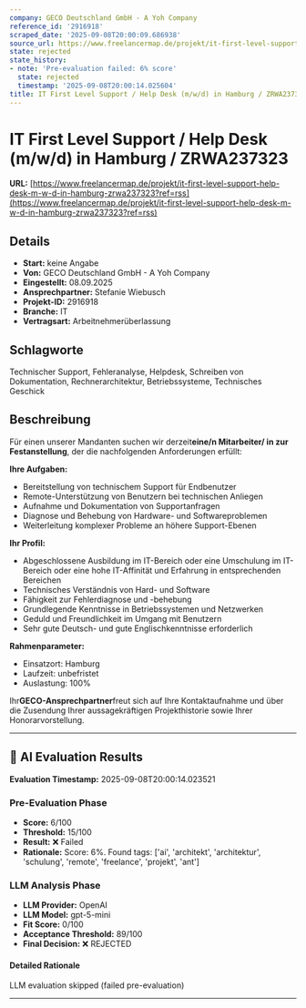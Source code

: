 ```yaml
---
company: GECO Deutschland GmbH - A Yoh Company
reference_id: '2916918'
scraped_date: '2025-09-08T20:00:09.686938'
source_url: https://www.freelancermap.de/projekt/it-first-level-support-help-desk-m-w-d-in-hamburg-zrwa237323?ref=rss
state: rejected
state_history:
- note: 'Pre-evaluation failed: 6% score'
  state: rejected
  timestamp: '2025-09-08T20:00:14.025604'
title: IT First Level Support / Help Desk (m/w/d) in Hamburg / ZRWA237323
---
```



# IT First Level Support / Help Desk (m/w/d) in Hamburg / ZRWA237323
**URL:** [https://www.freelancermap.de/projekt/it-first-level-support-help-desk-m-w-d-in-hamburg-zrwa237323?ref=rss](https://www.freelancermap.de/projekt/it-first-level-support-help-desk-m-w-d-in-hamburg-zrwa237323?ref=rss)
## Details
- **Start:** keine Angabe
- **Von:** GECO Deutschland GmbH - A Yoh Company
- **Eingestellt:** 08.09.2025
- **Ansprechpartner:** Stefanie Wiebusch
- **Projekt-ID:** 2916918
- **Branche:** IT
- **Vertragsart:** Arbeitnehmerüberlassung

## Schlagworte
Technischer Support, Fehleranalyse, Helpdesk, Schreiben von Dokumentation, Rechnerarchitektur, Betriebssysteme, Technisches Geschick

## Beschreibung
Für einen unserer Mandanten suchen wir derzeit**eine/n Mitarbeiter/ in zur Festanstellung**, der die nachfolgenden Anforderungen erfüllt:

**Ihre Aufgaben:**

- Bereitstellung von technischem Support für Endbenutzer
- Remote-Unterstützung von Benutzern bei technischen Anliegen
- Aufnahme und Dokumentation von Supportanfragen
- Diagnose und Behebung von Hardware- und Softwareproblemen
- Weiterleitung komplexer Probleme an höhere Support-Ebenen

**Ihr Profil:**

- Abgeschlossene Ausbildung im IT-Bereich oder eine Umschulung im IT-Bereich oder eine hohe IT-Affinität und Erfahrung in entsprechenden Bereichen
- Technisches Verständnis von Hard- und Software
- Fähigkeit zur Fehlerdiagnose und -behebung
- Grundlegende Kenntnisse in Betriebssystemen und Netzwerken
- Geduld und Freundlichkeit im Umgang mit Benutzern
- Sehr gute Deutsch- und gute Englischkenntnisse erforderlich

**Rahmenparameter:**

- Einsatzort: Hamburg
- Laufzeit: unbefristet
- Auslastung: 100%

Ihr**GECO-Ansprechpartner**freut sich auf Ihre Kontaktaufnahme und über die Zusendung Ihrer aussagekräftigen Projekthistorie sowie Ihrer Honorarvorstellung.

---

## 🤖 AI Evaluation Results

**Evaluation Timestamp:** 2025-09-08T20:00:14.023521

### Pre-Evaluation Phase
- **Score:** 6/100
- **Threshold:** 15/100
- **Result:** ❌ Failed
- **Rationale:** Score: 6%. Found tags: ['ai', 'architekt', 'architektur', 'schulung', 'remote', 'freelance', 'projekt', 'ant']

### LLM Analysis Phase
- **LLM Provider:** OpenAI
- **LLM Model:** gpt-5-mini
- **Fit Score:** 0/100
- **Acceptance Threshold:** 89/100
- **Final Decision:** ❌ REJECTED

#### Detailed Rationale
LLM evaluation skipped (failed pre-evaluation)

---
